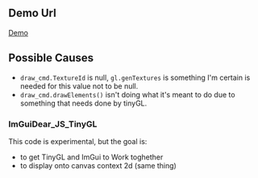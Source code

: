 ## Demo Url
 
[Demo](http://leone.computing.dcu.ie/~bivolm2/imgui8/)

## Possible Causes
 - `draw_cmd.TextureId` is null, `gl.genTextures` is something I'm certain is needed for this value not to be null.
 - `draw_cmd.drawElements()` isn't doing what it's meant to do due to something that needs done by tinyGL.



### ImGuiDear_JS_TinyGL

This code is experimental, but the goal is:
 - to get TinyGL and ImGui to Work toghether
 - to display onto canvas context 2d (same thing)

